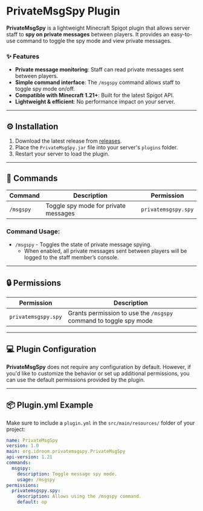 # PrivateMsgSpy Plugin

**PrivateMsgSpy** is a lightweight Minecraft Spigot plugin that allows server staff to **spy on private messages** between players. It provides an easy-to-use command to toggle the spy mode and view private messages.

### ✨ Features
- **Private message monitoring**: Staff can read private messages sent between players.
- **Simple command interface**: The `/msgspy` command allows staff to toggle spy mode on/off.
- **Compatible with Minecraft 1.21+**: Built for the latest Spigot API.
- **Lightweight & efficient**: No performance impact on your server.

---

## ⚙️ **Installation**

1. Download the latest release from [releases](https://github.com/iDroom1/PrivateMsgSpy/releases).
2. Place the `PrivateMsgSpy.jar` file into your server's `plugins` folder.
3. Restart your server to load the plugin.

---

## 📝 **Commands**

| Command      | Description                                  | Permission              |
|--------------|----------------------------------------------|-------------------------|
| `/msgspy`    | Toggle spy mode for private messages         | `privatemsgspy.spy`      |

### Command Usage:
- `/msgspy` - Toggles the state of private message spying.
  - When enabled, all private messages sent between players will be logged to the staff member’s console.

---

## 🔒 **Permissions**

| Permission              | Description                                               |
|-------------------------|-----------------------------------------------------------|
| `privatemsgspy.spy`      | Grants permission to use the `/msgspy` command to toggle spy mode |

---

## 💻 **Plugin Configuration**

**PrivateMsgSpy** does not require any configuration by default. However, if you'd like to customize the behavior or set up additional permissions, you can use the default permissions provided by the plugin.

---

## 📦 **Plugin.yml Example**

Make sure to include a `plugin.yml` in the `src/main/resources/` folder of your project:

```yaml
name: PrivateMsgSpy
version: 1.0
main: org.idroom.privatemsgspy.PrivateMsgSpy
api-version: 1.21
commands:
  msgspy:
    description: Toggle message spy mode.
    usage: /msgspy
permissions:
  privatemsgspy.spy:
    description: Allows using the /msgspy command.
    default: op
